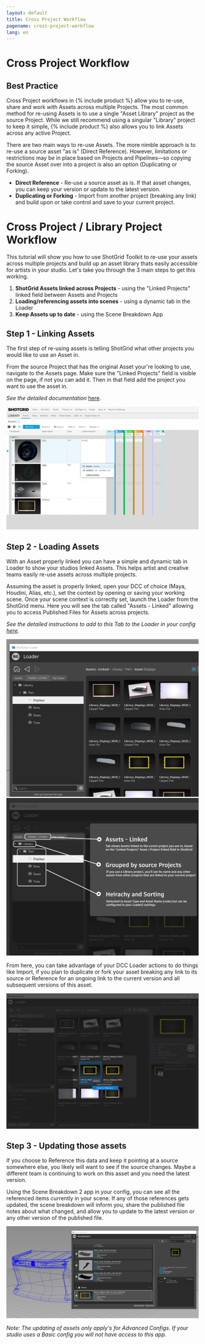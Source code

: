 ```yaml
---
layout: default
title: Cross Project Workflow
pagename: cross-project-workflow
lang: en
---
```

# Cross Project Workflow

## Best Practice

Cross Project workflows in {% include product %} allow you to re-use, share and work with Assets across multiple Projects. The most common method for re-using Assets is to use a single "Asset Library" project as the source Project. While we still recommend using a singular "Library" project to keep it simple, {% include product %} also allows you to link Assets across any active Project.

There are two main ways to re-use Assets. The more nimble approach is to re-use a source asset "as is" (Direct Reference). However,  limitations or restrictions may be in place based on Projects and Pipelines—so copying the source Asset over into a project is also an option (Duplicating or Forking). 

* **Direct Reference** - Re-use a source asset as is. If that asset changes, you can keep your version or update to the latest version.
* **Duplicating or Forking** - Import from another project (breaking any link) and build upon or take control and save to your current project.



# Cross Project / Library Project Workflow
This tutorial will show you how to use ShotGrid Toolkit to re-use your assets across multiple projects and build up an asset library thats easily accessible for artists in your studio. Let's take you through the 3 main steps to get this working.

1. **ShotGrid Assets linked across Projects** - using the "Linked Projects" linked field between Assets and Projects
2. **Loading/referencing assets into scenes** - using a dynamic tab in the Loader
3. **Keep Assets up to date** - using the Scene Breakdown App


## Step 1 - Linking Assets

The first step of re-using assets is telling ShotGrid what other projects you would like to use an Asset in. 

From the source Project that has the original Asset your're looking to use, navigate to the Assets page.
Make sure the "Linked Projects" field is visible on the page, if not you can add it. Then in that field add the project you want to use the asset in.

*See the detailed documentation* [here](https://help.autodesk.com/view/SGSUB/ENU/?guid=SG_Administrator_ar_site_configuration_ar_cross_project_asset_linking_html). 

<img src="./images/cross-project/library-project-reuse.PNG" alt="Library Project Linked Projects Field"/>

## Step 2 - Loading Assets
With an Asset properly linked you can have a simple and dynamic tab in Loader to show your studios linked Assets. This helps artist and creative teams easily re-use assets across multiple projects. 

Assuming the asset is properly linked, open your DCC of choice (Maya, Houdini, Alias, etc.), set the context by opening or saving your working scene. Once your scene context is correctly set, launch the Loader from the ShotGrid menu. Here you will see the tab called "Assets - Linked" allowing you to access Published Files for Assets across projects.

*See the detailed instructions to add to this Tab to the Loader in your config [here](https://developer.shotgridsoftware.com/2088a677/).*


<img src="./images/cross-project/loader-assets-linked.png" alt="Loader Tab for Assets - Linked"/>



<img src="./images/cross-project/loader-assets-linked-description.png" alt="Loader Tab for Assets - Linked Description"/>


From here, you can take advantage of your DCC Loader actions to do things like Import, if you plan to duplicate or fork your asset breaking any link to its source or Reference for an ongoing link to the current version and all subsequent versions of this asset.

<img src="./images/cross-project/loader-actions.png" alt="Loader Actions"/>

## Step 3 - Updating those assets
If you choose to Reference this data and keep it pointing at a source somewhere else, you likely will want to see if the source changes. Maybe a different team is continuing to work on this asset and you need the latest version. 

Using the Scene Breakdown 2 app in your config, you can see all the referenced items currently in your scene. If any of those references gets updated, the scene breakdown will inform you, share the published file notes about what changed, and allow you to update to the latest version or any other version of the published file. 

<img src="./images/cross-project/breakdown-cross-project.PNG" alt="Scene Breakdown 2"/>

*Note: The updating of assets only apply's for Advanced Configs. If your studio uses a Basic config you will not have access to this app.*


